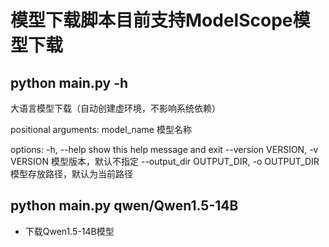 # 模型下载脚本目前支持ModelScope模型下载

## python main.py -h
大语言模型下载（自动创建虚环境，不影响系统依赖）

positional arguments:
  model_name            模型名称

options:
  -h, --help            show this help message and exit
  --version VERSION, -v VERSION
                        模型版本，默认不指定
  --output_dir OUTPUT_DIR, -o OUTPUT_DIR
                        模型存放路径，默认为当前路径

## python main.py qwen/Qwen1.5-14B

- 下载Qwen1.5-14B模型